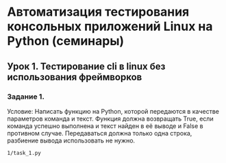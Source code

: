 # Автоматизация тестирования консольных приложений Linux на Python (семинары)
## Урок 1. Тестирование cli в linux без использования фреймворков
### Задание 1.

Условие:
Написать функцию на Python, которой передаются в качестве параметров команда и текст. Функция должна возвращать True, если команда успешно выполнена и текст найден в её выводе и False в противном случае. Передаваться должна только одна строка, разбиение вывода использовать не нужно.

`1/task_1.py`
